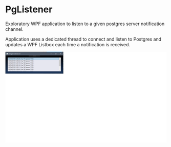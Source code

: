 # PgListener

Exploratory WPF application to listen to a given postgres server notification channel.

Application uses a dedicated thread to connect and listen to Postgres and updates a WPF Listbox
each time a notification is received.

![](./images/listener.png)